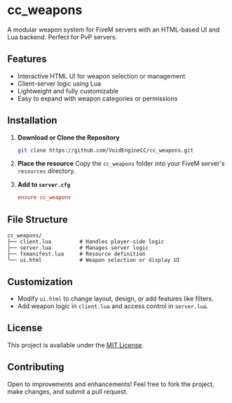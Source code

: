 # cc_weapons

A modular weapon system for FiveM servers with an HTML-based UI and Lua backend. Perfect for PvP servers.

## Features

- Interactive HTML UI for weapon selection or management  
- Client-server logic using Lua  
- Lightweight and fully customizable  
- Easy to expand with weapon categories or permissions

## Installation

1. **Download or Clone the Repository**
   ```bash
   git clone https://github.com/VoidEngineCC/cc_weapons.git
   ```

2. **Place the resource**
   Copy the `cc_weapons` folder into your FiveM server's `resources` directory.

3. **Add to `server.cfg`**
   ```cfg
   ensure cc_weapons
   ```

## File Structure

```
cc_weapons/
├── client.lua         # Handles player-side logic
├── server.lua         # Manages server logic
├── fxmanifest.lua     # Resource definition
└── ui.html            # Weapon selection or display UI
```

## Customization

- Modify `ui.html` to change layout, design, or add features like filters.
- Add weapon logic in `client.lua` and access control in `server.lua`.

## License

This project is available under the [MIT License](LICENSE).

## Contributing

Open to improvements and enhancements! Feel free to fork the project, make changes, and submit a pull request.

